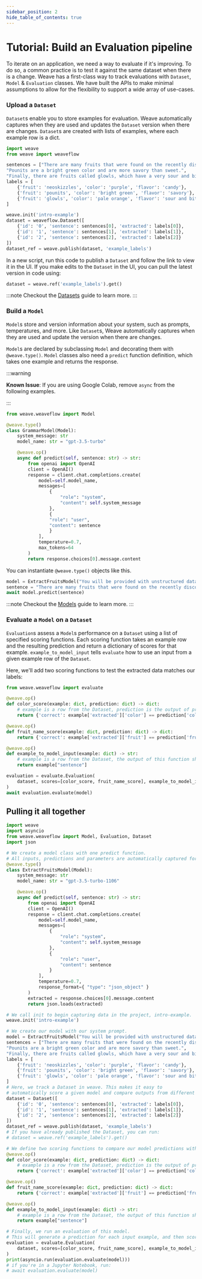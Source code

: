 ```yaml
---
sidebar_position: 2
hide_table_of_contents: true
---
```


# Tutorial: Build an Evaluation pipeline

To iterate on an application, we need a way to evaluate if it's improving. To do so, a common practice is to test it against the same dataset when there is a change. Weave has a first-class way to track evaluations with `Dataset`, `Model` & `Evaluation` classes. We have built the APIs to make minimal assumptions to allow for the flexibility to support a wide array of use-cases.

### Upload a `Dataset`

`Dataset`s enable you to store examples for evaluation. Weave automatically captures when they are used and updates the `Dataset` version when there are changes. `Dataset`s are created with lists of examples, where each example row is a dict.

```python
import weave
from weave import weaveflow

sentences = ["There are many fruits that were found on the recently discovered planet Goocrux. There are neoskizzles that grow there, which are purple and taste like candy.", 
"Pounits are a bright green color and are more savory than sweet.", 
"Finally, there are fruits called glowls, which have a very sour and bitter taste which is acidic and caustic, and a pale orange tinge to them."]
labels = [
    {'fruit': 'neoskizzles', 'color': 'purple', 'flavor': 'candy'},
    {'fruit': 'pounits', 'color': 'bright green', 'flavor': 'savory'},
    {'fruit': 'glowls', 'color': 'pale orange', 'flavor': 'sour and bitter'}
]

weave.init('intro-example')
dataset = weaveflow.Dataset([
    {'id': '0', 'sentence': sentences[0], 'extracted': labels[0]},
    {'id': '1', 'sentence': sentences[1], 'extracted': labels[1]},
    {'id': '2', 'sentence': sentences[2], 'extracted': labels[2]}
])
dataset_ref = weave.publish(dataset, 'example_labels')
```

In a new script, run this code to publish a `Dataset` and follow the link to view it in the UI.
If you make edits to the `Dataset` in the UI, you can pull the latest version in code using:

```python
dataset = weave.ref('example_labels').get()
```

:::note
Checkout the [Datasets](/guides/core-types/datasets) guide to learn more.
:::

### Build a `Model`

`Model`s store and version information about your system, such as prompts, temperatures, and more.
Like `Dataset`s, Weave automatically captures when they are used and update the version when there are changes.

`Model`s are declared by subclassing `Model` and decorating them with `@weave.type()`. `Model` classes also need a `predict` function definition, which takes one example and returns the response.

:::warning

**Known Issue**: If you are using Google Colab, remove `async` from the following examples.

:::

```python
from weave.weaveflow import Model

@weave.type()
class GrammarModel(Model):
    system_message: str
    model_name: str = "gpt-3.5-turbo"

    @weave.op()
    async def predict(self, sentence: str) -> str:
        from openai import OpenAI
        client = OpenAI()
        response = client.chat.completions.create(
            model=self.model_name,
            messages=[
                {
                    "role": "system",
                    "content": self.system_message
                },
                {
                "role": "user",
                "content": sentence
                }
            ],
            temperature=0.7,
            max_tokens=64
        )
        return response.choices[0].message.content
```

You can instantiate `@weave.type()` objects like this.

```python
model = ExtractFruitsModel("You will be provided with unstructured data, and your task is to parse it one JSON dictionary with fruit, color and flavor as keys.")
sentence = "There are many fruits that were found on the recently discovered planet Goocrux. There are neoskizzles that grow there, which are purple and taste like candy."
await model.predict(sentence)
```

:::note
Checkout the [Models](/guides/core-types/models) guide to learn more.
:::

### Evaluate a `Model` on a `Dataset`

`Evaluation`s assess a `Model`s performance on a `Dataset` using a list of specified scoring functions.
Each scoring function takes an example row and the resulting prediction and return a dictionary of scores for that example.
`example_to_model_input` tells `evaluate` how to use an input from a given example row of the `Dataset`.

Here, we'll add two scoring functions to test the extracted data matches our labels:

```python
from weave.weaveflow import evaluate

@weave.op()
def color_score(example: dict, prediction: dict) -> dict:
    # example is a row from the Dataset, prediction is the output of predict function.
    return {'correct': example['extracted']['color'] == prediction['color']}

@weave.op()
def fruit_name_score(example: dict, prediction: dict) -> dict:
    return {'correct': example['extracted']['fruit'] == prediction['fruit']}

@weave.op()
def example_to_model_input(example: dict) -> str:
    # example is a row from the Dataset, the output of this function should be the input to model.predict.
    return example["sentence"]

evaluation = evaluate.Evaluation(
    dataset, scores=[color_score, fruit_name_score], example_to_model_input=example_to_model_input
)
await evaluation.evaluate(model)
```

## Pulling it all together

```python
import weave
import asyncio
from weave.weaveflow import Model, Evaluation, Dataset
import json

# We create a model class with one predict function. 
# All inputs, predictions and parameters are automatically captured for easy inspection.
@weave.type()
class ExtractFruitsModel(Model):
    system_message: str
    model_name: str = "gpt-3.5-turbo-1106"

    @weave.op()
    async def predict(self, sentence: str) -> str:
        from openai import OpenAI
        client = OpenAI()
        response = client.chat.completions.create(
            model=self.model_name,
            messages=[
                {
                    "role": "system",
                    "content": self.system_message
                },
                {
                    "role": "user",
                    "content": sentence
                }
            ],
            temperature=0.7,
            response_format={ "type": "json_object" }
        )
        extracted = response.choices[0].message.content
        return json.loads(extracted)

# We call init to begin capturing data in the project, intro-example.
weave.init('intro-example')

# We create our model with our system prompt.
model = ExtractFruitsModel("You will be provided with unstructured data, and your task is to parse it one JSON dictionary with fruit, color and flavor as keys.")
sentences = ["There are many fruits that were found on the recently discovered planet Goocrux. There are neoskizzles that grow there, which are purple and taste like candy.", 
"Pounits are a bright green color and are more savory than sweet.", 
"Finally, there are fruits called glowls, which have a very sour and bitter taste which is acidic and caustic, and a pale orange tinge to them."]
labels = [
    {'fruit': 'neoskizzles', 'color': 'purple', 'flavor': 'candy'},
    {'fruit': 'pounits', 'color': 'bright green', 'flavor': 'savory'},
    {'fruit': 'glowls', 'color': 'pale orange', 'flavor': 'sour and bitter'}
]
# Here, we track a Dataset in weave. This makes it easy to 
# automatically score a given model and compare outputs from different configurations.
dataset = Dataset([
    {'id': '0', 'sentence': sentences[0], 'extracted': labels[0]},
    {'id': '1', 'sentence': sentences[1], 'extracted': labels[1]},
    {'id': '2', 'sentence': sentences[2], 'extracted': labels[2]}
])
dataset_ref = weave.publish(dataset, 'example_labels')
# If you have already published the Dataset, you can run:
# dataset = weave.ref('example_labels').get()

# We define two scoring functions to compare our model predictions with a ground truth label.
@weave.op()
def color_score(example: dict, prediction: dict) -> dict:
    # example is a row from the Dataset, prediction is the output of predict function
    return {'correct': example['extracted']['color'] == prediction['color']}

@weave.op()
def fruit_name_score(example: dict, prediction: dict) -> dict:
    return {'correct': example['extracted']['fruit'] == prediction['fruit']}

@weave.op()
def example_to_model_input(example: dict) -> str:
    # example is a row from the Dataset, the output of this function should be the input to model.predict.
    return example["sentence"]

# Finally, we run an evaluation of this model. 
# This will generate a prediction for each input example, and then score it with each scoring function.
evaluation = evaluate.Evaluation(
    dataset, scores=[color_score, fruit_name_score], example_to_model_input=example_to_model_input
)
print(asyncio.run(evaluation.evaluate(model)))
# if you're in a Jupyter Notebook, run:
# await evaluation.evaluate(model)
```
